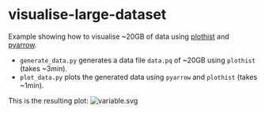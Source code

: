 # visualise-large-dataset
Example showing how to visualise ~20GB of data using [plothist](https://plothist.readthedocs.io) and [pyarrow](https://arrow.apache.org/docs/python/index.html).


* `generate_data.py` generates a data file `data.pq` of ~20GB using `plothist` (takes ~3min).
* `plot_data.py` plots the generated data using `pyarrow` and `plothist` (takes ~1min).

This is the resulting plot:
![variable.svg]()
